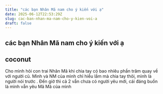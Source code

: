 ```yaml
---
title: "các bạn Nhân Mã nam cho ý kiến với ạ"
date: 2025-06-12T22:53:29Z
slug: cac-ban-nhan-ma-nam-cho-y-kien-voi-a
draft: false
---
```


## các bạn Nhân Mã nam cho ý kiến với ạ

## coconut

Cho mình hỏi con trai Nhân Mã khi chia tay có bao nhiêu phần trăm quay về với người cũ. Mình và NM của mình chỉ hiểu lầm mà chia tay thôi, mình là người nói trước . Đến giờ thì cả 2 vẫn chưa có người yêu mới, cái đáng buồn là mình vẫn yêu Mã Mã của mình